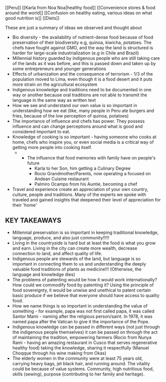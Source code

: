 [[Peru]] [[Karla from Noa Noa|healthy food]]
[[Convenience stores & food around the world]]
 [[Confusion on healthy eating, various ideas on what good nutrition is]] 
 [[Diets]] 
 
 
 These are just a summary of ideas we observed and thought about 

- Bio diversity - the availability of nutrient-dense food because of food preservation of their biodiversity e.g, quinoa, kiwicha, potatoes. The chefs have fought against GMO, and the way the land is structured is harder for large-scale industrialization (e.g in Chile and Brazil)
- Millennial history guarded by indigenous people who are still taking care of the lands as it was before, and this is passed down and taken up by some entrepreneurs and younger generations 
- Effects of urbanization and the consequence of terrorism - 1/3 of the population moved to Lima, even though it is a food desert and it puts more strain on the agricultural ecosystem 
- Indigenous knowledge and traditions need to be documented in one way or another because oral traditions are not able to transmit the language in the same way as written text
- How we see and understand our own value is so important in understanding how we eat (like, many people in Peru ate burgers and fries, because of the low perception of quinoa, potatoes) 
- The importance of influence and chefs has power. They possess influence and can change perceptions around what is good and considered important to eat.
- Knowledge of cooking is so important - having someone who cooks at home, chefs who inspire you, or even social media is a critical way of getting more people into cooking itself.
	-  - The influence that food memories with family have on people's future 
		 - Karla to her Son, him getting a Culinary Degree  
		 - Rocio Grandmother/Parents, now operating a focused on Andean Cuisine restaurant 
		 - Palmiro Ocampo from his Auntie, becoming a chef 
- Travel and experience create an appreciation of your own country, culture, people and traditions. Many of the experts we spoke with traveled and gained insights that deepened their level of appreciation for their 'home'

## KEY TAKEAWAYS

- Millennial preservation is so important in keeping traditional knowledge, language, produce, and also just community!!!!!
- Living in the countryside is hard but at least the food is what you grow and earn. Living in the city can create more wealth, decrease connection to land, and affect quality of life. 
- Indigenous people are stewards of the land, but language is so important in connecting them to us and understanding the deeply valuable food traditions of plants as medicine!!! (Otherwise, the language and knowledge dies)
- The problems of patenting would be how it would work internationally? How could we commodify food by patenting it? Using the principle of food sovereignty, it would be unwise and unethical to patent certain basic produce if we believe that everyone should have access to quality food. 
- How we name things is so important in understanding the value of something - for example, papa was not first called papa, it was called Santor Mami - naming after the religious person/saint. In 1978, it was named papa after the Vatican to give it the importance of the Pope.  
- Indigenous knowledge can be passed in different ways (not just through the indigenous people themselves) it can be passed on through the act of maintaining the tradition, empowering farmers (Rocio from Nunya Rami - having an amazing restaurant in Cusco that serves regenerative healthy food) taking the knowledge, sharing it respectfully (Manuel Choqque through his wine making from Okas)
- The elderly women in the community were at least 75 years old, carrying heavy bags, jet black hair, and running around. The vitality could be because of value systems. Community, high nutritious food, skills (sewing), purpose (contributing to her family and heritage). 
